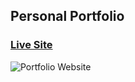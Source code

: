 ## Personal Portfolio

### [Live Site](https://nextjs-portfolio-website-amber.vercel.app/)

![Portfolio Website](https://i.ibb.co/NF315LG/fb9dd31f-3356-48d0-98aa-da35c03286ea.png)
